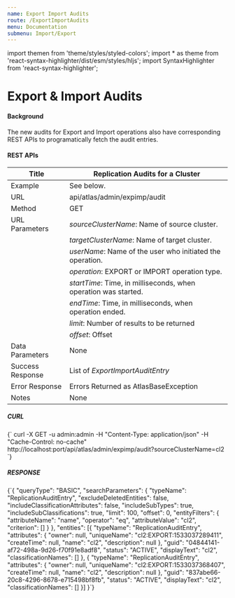 ```yaml
---
name: Export Import Audits
route: /ExportImportAudits
menu: Documentation
submenu: Import/Export
---
```


import  themen  from 'theme/styles/styled-colors';
import  * as theme  from 'react-syntax-highlighter/dist/esm/styles/hljs';
import SyntaxHighlighter from 'react-syntax-highlighter';

# Export & Import Audits

#### Background

The new audits for Export and Import operations also have corresponding REST APIs to programatically fetch the audit entries.

#### REST APIs

|**Title**          | **Replication Audits for a Cluster**                                 |
|----------------|------------------------------------------------------------------|
|Example         | See below.                                                       |
|URL             | api/atlas/admin/expimp/audit                                     |
|Method          | GET                                                              |
|URL Parameters  | _sourceClusterName_: Name of source cluster.                     |
|                | _targetClusterName_: Name of target cluster.                     |
|                | _userName_: Name of the user who initiated the operation.        |
|                | _operation_: EXPORT or IMPORT operation type.                    |
|                | _startTime_: Time, in milliseconds, when operation was started.  |
|                | _endTime_: Time, in milliseconds, when operation ended.          |
|                | _limit_: Number of results to be returned                        |
|                | _offset_: Offset                                                 |
|Data Parameters | None                                                             |
|Success Response| List of _ExportImportAuditEntry_                                 |
|Error Response  | Errors Returned as AtlasBaseException                            |
|Notes           | None                                                             |

##### CURL

<SyntaxHighlighter wrapLines={true} language="json" style={theme.dark}>
{`
curl -X GET -u admin:admin -H "Content-Type: application/json" -H "Cache-Control: no-cache"
http://localhost:port/api/atlas/admin/expimp/audit?sourceClusterName=cl2
`}
</SyntaxHighlighter>

##### RESPONSE

<SyntaxHighlighter wrapLines={true} language="json" style={theme.dark}>
{`{
    "queryType": "BASIC",
    "searchParameters": {
        "typeName": "ReplicationAuditEntry",
        "excludeDeletedEntities": false,
        "includeClassificationAttributes": false,
        "includeSubTypes": true,
        "includeSubClassifications": true,
        "limit": 100,
        "offset": 0,
        "entityFilters": {
            "attributeName": "name",
            "operator": "eq",
            "attributeValue": "cl2",
            "criterion": []
        }
    },
    "entities": [{
        "typeName": "ReplicationAuditEntry",
        "attributes": {
            "owner": null,
            "uniqueName": "cl2:EXPORT:1533037289411",
            "createTime": null,
            "name": "cl2",
            "description": null
        },
        "guid": "04844141-af72-498a-9d26-f70f91e8adf8",
        "status": "ACTIVE",
        "displayText": "cl2",
        "classificationNames": []
    }, {
        "typeName": "ReplicationAuditEntry",
        "attributes": {
            "owner": null,
            "uniqueName": "cl2:EXPORT:1533037368407",
            "createTime": null,
            "name": "cl2",
            "description": null
        },
        "guid": "837abe66-20c8-4296-8678-e715498bf8fb",
        "status": "ACTIVE",
        "displayText": "cl2",
        "classificationNames": []
    }]
}`}
</SyntaxHighlighter>
